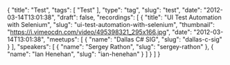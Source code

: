 {
  "title": "Test",
  "tags": [
    "Test"
  ],
  "type": "tag",
  "slug": "test",
  "date": "2012-03-14T13:01:38",
  "draft": false,
  "recordings": [
    {
      "title": "UI Test Automation with Selenium",
      "slug": "ui-test-automation-with-selenium",
      "thumbnail": "https://i.vimeocdn.com/video/495398321_295x166.jpg",
      "date": "2012-03-14T13:01:38",
      "meetups": [
        {
          "name": "Dallas C# SIG",
          "slug": "dallas-c-sig"
        }
      ],
      "speakers": [
        {
          "name": "Sergey Rathon",
          "slug": "sergey-rathon"
        },
        {
          "name": "Ian Henehan",
          "slug": "ian-henehan"
        }
      ]
    }
  ]
}